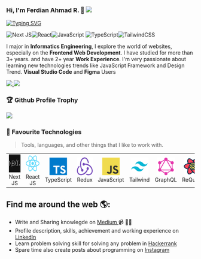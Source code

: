 ### Hi, I'm Ferdian Ahmad R. 👋 ![](https://komarev.com/ghpvc/?username=ferdianar)

[![Typing SVG](https://readme-typing-svg.herokuapp.com?font=Fira+Sans&color=%23F6F703&size=18&duration=7500&lines=Let's+Explore+My+Github+Portfolio+%F0%9F%91%8B;I'm+mostly+using+JavaScript+Language+%F0%9F%8C%9F;Focused+in+Frontend+Development+%F0%9F%8E%AD;Also+Learn+Backend+Development+with+JS+%F0%9F%92%BB;Interest+about+Design+System+Component+%F0%9F%A7%A9;Always+using+Task+Management+%F0%9F%93%86;Thank+You+......+!!!+%F0%9F%91%8F%F0%9F%91%8F)](https://git.io/typing-svg)

![Next JS](https://img.shields.io/badge/Nextjs-black?style=for-the-badge&logo=next.js&logoColor=white)![React](https://img.shields.io/badge/react-%2320232a.svg?style=for-the-badge&logo=react&logoColor=%2361DAFB)![JavaScript](https://img.shields.io/badge/javascript-%23323330.svg?style=for-the-badge&logo=javascript&logoColor=%23F7DF1E)
![TypeScript](https://img.shields.io/badge/typescript-%23007ACC.svg?style=for-the-badge&logo=typescript&logoColor=white)![TailwindCSS](https://img.shields.io/badge/tailwindcss-%2338B2AC.svg?style=for-the-badge&logo=tailwind-css&logoColor=white)

<!-- <img src="https://raw.githubusercontent.com/ferdianar/ferdianarportfolio/master/eco.jpg" alt="Ferdian Ahmad R Profile - Instructor and Frontend Developer"> -->
I major in **Informatics Engineering**, I explore the world of websites, especially on the **Frontend Web Development**. I have studied for more than 3+ years. and have 2+ year **Work Experience**. I'm very passionate about learning new technologies trends like JavaScript Framework and Design Trend. **Visual Studio Code** and **Figma** Users

<p align="left">
<a href="https://github.com/ferdianar">
  <img height="180em" src="https://github-readme-stats-eight-theta.vercel.app/api?username=ferdianar&show_icons=true&theme=algolia&include_all_commits=true&count_private=true"/>
  <img height="180em" src="https://github-readme-stats-eight-theta.vercel.app/api/top-langs/?username=ferdianar&layout=compact&langs_count=10&theme=algolia"/>
</a>
</p>

### 🏆 Github Profile Trophy

<p align="left"><a href="#"><img src="https://github-profile-trophy.vercel.app/?username=ferdianar&theme=juicyfresh&margin-w=4&margin-h=4&row=1&column=6"/></a></p>
 
### 🌟 Favourite Technologies

> Tools, languages, and other things that I like to work with.

<table>
  <tr>
    <td align="center" width="96">
      <a href="#">
        <img src="./img/next.png" width="48" height="48" alt="Next" />
      </a>
      <br>Next JS
    </td>
   <td align="center" width="96">
      <a href="#" >
        <img src="./img/react.svg" width="48" height="48" alt="React" />
      </a>
      <br>React JS
    </td>
    <td align="center" width="96">
      <a href="#">
        <img src="./img/typescript.svg" width="48" height="48" alt="TypeScript" />
      </a>
      <br>TypeScript
    </td>
   <td align="center" width="96">
      <a href="#">
        <img src="./img/redux.png" width="48" height="48" alt="redux" />
      </a>
      <br>Redux
    </td>
    <td align="center" width="96">
      <a href="#">
        <img src="./img/javascript.svg" width="48" height="48" alt="JavaScript" />
      </a>
      <br>JavaScript
   </td>
   <td align="center" width="96">
      <a href="#" >
        <img src="./img/tailwind.png" width="48" height="48" alt="tailwind" />
      </a>
      <br>Tailwind
    </td>
   <td align="center" width="96">
      <a href="#" >
        <img src="./img/graphql.png" width="48" height="48" alt="graphql" />
      </a>
      <br>GraphQL
    </td>
   <td align="center" width="96">
      <a href="#" >
        <img src="./img/reactquery.svg" width="48" height="48" alt="reactquery" />
      </a>
      <br>ReQuery
    </td>
    <td align="center" width="96">
      <a href="#">
        <img src="./img/sass.svg" width="48" height="48" alt="Sass" />
      </a>
      <br>Sass
    </td>
<!--    <td align="center" width="96">
      <a href="#">
        <img src="https://raw.githubusercontent.com/PowerShell/PowerShell/master/assets/ps_black_128.svg" width="48" height="48" alt="Powershell" />
      </a>
      <br>Powershell
    </td> -->
  </tr>
</table>

## Find me around the web 🌎:
 - Write and Sharing knowlegde on <a href="https://ferdianar.medium.com/" alt="medium ferdian"> Medium </a> 📹 ✍🏾
 - Profile description, skills, achievement and working experience on <a href="https://www.linkedin.com/in/ferdianar/"> LinkedIn </a>
 - Learn problem solving skill for solving any problem in <a href="https://www.hackerrank.com/ferdianarid"> Hackerrank </a>
 - Spare time also create posts about programming on <a href="https://www.instagram.com/ferdianarid/"> Instagram </a>
